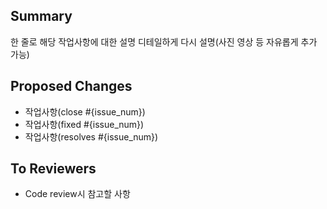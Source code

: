 ## Summary 
한 줄로 해당 작업사항에 대한 설명 
디테일하게 다시 설명(사진 영상 등 자유롭게 추가 가능) 

## Proposed Changes 
- 작업사항(close #{issue_num}) 
- 작업사항(fixed #{issue_num}) 
- 작업사항(resolves #{issue_num})

## To Reviewers 
- Code review시 참고할 사항

